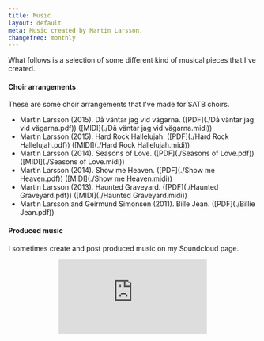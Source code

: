 ```yaml
---
title: Music
layout: default
meta: Music created by Martin Larsson.
changefreq: monthly
---
```


What follows is a selection of some different kind of musical pieces that I've created.

#### Choir arrangements
These are some choir arrangements that I've made for SATB choirs.

* Martin Larsson (2015). Då väntar jag vid vägarna. ([PDF](./Då väntar jag vid vägarna.pdf)) ([MIDI](./Då väntar jag vid vägarna.midi))
* Martin Larsson (2015). Hard Rock Hallelujah. ([PDF](./Hard Rock Hallelujah.pdf)) ([MIDI](./Hard Rock Hallelujah.midi))
* Martin Larsson (2014). Seasons of Love. ([PDF](./Seasons of Love.pdf)) ([MIDI](./Seasons of Love.midi))
* Martin Larsson (2014). Show me Heaven. ([PDF](./Show me Heaven.pdf)) ([MIDI](./Show me Heaven.midi))
* Martin Larsson (2013). Haunted Graveyard. ([PDF](./Haunted Graveyard.pdf)) ([MIDI](./Haunted Graveyard.midi))
* Martin Larsson and Geirmund Simonsen (2011). Bille Jean. ([PDF](./Billie Jean.pdf))

#### Produced music

I sometimes create and post produced music on my Soundcloud page.

<p><center><iframe 	scrolling="no" frameborder="no" src="https://w.soundcloud.com/player/?url=https%3A//api.soundcloud.com/users/322465&amp;auto_play=false&amp;hide_related=false&amp;show_comments=true&amp;show_user=true&amp;show_reposts=false&amp;visual=true" class=soundCloud ></iframe></center></p>

